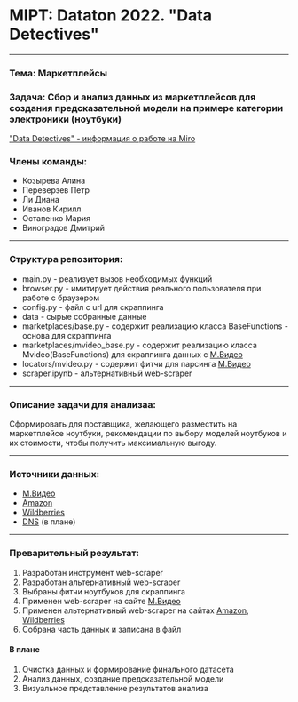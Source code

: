 # MIPT: Dataton 2022. "Data Detectives"
____
### Тема: Маркетплейсы
### Задача: Сбор и анализ данных из маркетплейсов для создания предсказательной модели на примере категории электроники (ноутбуки)

["Data Detectives" - информация о работе на Miro](https://miro.com/app/board/uXjVP4dIqYE=/?moveToWidget=3458764541734187484&cot=14)
### Члены команды:
- Козырева Алина
- Переверзев Петр
- Ли Диана
- Иванов Кирилл
- Остапенко Мария
- Виноградов Дмитрий
____
### Cтруктура репозитория: 
* main.py - реализует вызов необходимых функций
* browser.py - имитирует действия реального пользователя при работе с браузером
* config.py - файл с url для скраппинга
* data - сырые собранные данные
* marketplaces/base.py - содержит реализацию класса BaseFunctions - основа для скраппинга
* marketplaces/mvideo_base.py - содержит реализацию класса Mvideo(BaseFunctions) для скраппинга данных с [М.Видео](https://www.mvideo.ru/product-list-page/f/tolko-v-nalichii=da?q=%D0%BD%D0%BE%D1%83%D1%82%D0%B1%D1%83%D0%BA&category=noutbuki-118 "Данные по ноутбукам")
* locators/mvideo.py - содержит фитчи для парсинга [М.Видео](https://www.mvideo.ru/product-list-page/f/tolko-v-nalichii=da?q=%D0%BD%D0%BE%D1%83%D1%82%D0%B1%D1%83%D0%BA&category=noutbuki-118 "Данные по ноутбукам")
* scraper.ipynb - альтернативный web-scraper
_____
### Описание задачи для анализаа:
Сформировать для поставщика, желающего разместить на маркетплейсе ноутбуки, рекомендации по выбору моделей ноутбуков и их стоимости, чтобы получить максимальную выгоду.
_____
### Источники данных:
- [М.Видео](https://www.mvideo.ru/product-list-page/f/tolko-v-nalichii=da?q=%D0%BD%D0%BE%D1%83%D1%82%D0%B1%D1%83%D0%BA&category=noutbuki-118 "Данные по ноутбукам")
- [Amazon](https://www.amazon.com/s?k=laptop&crid=2JUKYBAPLWFUW&page={} "Данные по ноутбукам")
- [Wildberries](https://www.wildberries.ru/catalog/0/search.aspx?sort=popular&search=ноутбук "Данные по ноутбукам")
- [DNS](https://www.dns-shop.ru/catalog/17a892f816404e77/noutbuki/?stock=now-today-tomorrow-later-out_of_stock&order=6 "Данные по ноутбукам") (в плане)

____
### Преварительный результат: 
1. Разработан инструмент web-scraper 
2. Разработан альтернативный web-scraper 
3. Выбраны фитчи ноутбуков для скраппинга
4. Применен web-scraper на сайте [М.Видео](https://www.mvideo.ru/product-list-page/f/tolko-v-nalichii=da?q=%D0%BD%D0%BE%D1%83%D1%82%D0%B1%D1%83%D0%BA&category=noutbuki-118 "Данные по ноутбукам")
5. Применен альтернативный web-scraper на сайтах [Amazon](https://www.amazon.com/s?k=laptop&crid=2JUKYBAPLWFUW&page={} "Данные по ноутбукам"), [Wildberries](https://www.wildberries.ru/catalog/0/search.aspx?sort=popular&search=ноутбук "Данные по ноутбукам")
6. Собрана часть данных и записана в файл

#### В плане
1. Очистка данных и формирование финального датасета
2. Анализ данных, создание предсказательной модели
3. Визуальное представление результатов анализа